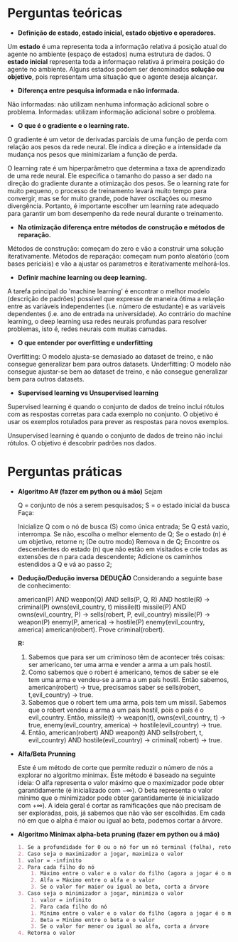 # Perguntas teóricas
- **Definição de estado, estado inicial, estado objetivo e operadores.**

Um **estado** é uma representa toda a informação relativa á posição atual do agente no ambiente (espaço de estados) numa estrutura de dados.
O **estado inicial** representa toda a informaçao relativa á primeira posição do agente no ambiente.
Alguns estados podem ser denominados **solução ou objetivo**, pois representam uma situação que o agente deseja alcançar.

- **Diferença entre pesquisa informada e não informada.**

Não informadas: não utilizam nenhuma informação adicional sobre o problema.
Informadas: utilizam informação adicional sobre o problema.

- **O que é o gradiente e o learning rate.**

O gradiente é um vetor de derivadas parciais de uma função de perda com relação aos pesos da rede neural. Ele indica a direção e a intensidade da mudança nos pesos que minimizariam a função de perda.

O learning rate é um hiperparâmetro que determina a taxa de aprendizado de uma rede neural. Ele especifica o tamanho do passo a ser dado na direção do gradiente durante a otimização dos pesos. Se o learning rate for muito pequeno, o processo de treinamento levará muito tempo para convergir, mas se for muito grande, pode haver oscilações ou mesmo divergência. Portanto, é importante escolher um learning rate adequado para garantir um bom desempenho da rede neural durante o treinamento.

- **Na otimização diferença entre métodos de construção e métodos de reparação.**

Métodos de construção: começam do zero e vão a construir uma solução iterativamente.
Métodos de reparação: começam num ponto aleatório (com bases periciais) e vão a ajustar os parametros e iterativamente melhorá-los.

- **Definir machine learning ou deep learning.**

A tarefa principal do 'machine learning' é encontrar o melhor modelo (descrição de padrões) possível que expresse de maneira ótima a relação entre as variáveis independentes (i.e. número de estudante) e as variáveis dependentes (i.e. ano de entrada na universidade).
Ao contrário do machine learning, o deep learning usa redes neurais profundas para resolver problemas, isto é, redes neurais com muitas camadas.

- **O que entender por overfitting e underfitting**

Overfitting: O modelo ajusta-se demasiado ao dataset de treino, e não consegue generalizar bem para outros datasets.
Underfitting: O modelo não consegue ajustar-se bem ao dataset de treino, e não consegue generalizar bem para outros datasets.

- **Supervised learning vs Unsupervised learning**

Supervised learning é quando o conjunto de dados de treino inclui rótulos com as respostas corretas para cada exemplo no conjunto. O objetivo é usar os exemplos rotulados para prever as respostas para novos exemplos.

Unsupervised learning é quando o conjunto de dados de treino não inclui rótulos. O objetivo é descobrir padrões nos dados.

# Perguntas práticas
- **Algoritmo A# (fazer em python ou á mão)**
    Sejam

    Q = conjunto de nós a serem pesquisados;
    S = o estado inicial da busca
    Faça:

    Inicialize Q com o nó de busca (S) como única entrada;
    Se Q está vazio, interrompa. Se não, escolha o melhor elemento de Q;
    Se o estado (n) é um objetivo, retorne n;
    (De outro modo) Remova n de Q;
    Encontre os descendentes do estado (n) que não estão em visitados e crie todas as extensões de n para cada descendente;
    Adicione os caminhos estendidos a Q e vá ao passo 2;

- **Dedução/Dedução inversa**
    **DEDUÇÃO**
    Considerando a seguinte base de conhecimento:

    american(P) AND weapon(Q) AND sells(P, Q, R) AND hostile(R) → criminal(P)
    owns(evil_country, t)
    missile(t)
    missile(P) AND owns(evil_country, P) → sells(robert, P, evil_country)
    missile(P) → weapon(P)
    enemy(P, america) → hostile(P)
    enemy(evil_country, america)
    american(robert).
    Prove criminal(robert).

    **R:**
    1. Sabemos que para ser um criminoso têm de acontecer três coisas: ser americano, ter uma arma e vender a arma a um país hostil.
    2. Como sabemos que o robert é americano, temos de saber se ele tem uma arma e vendeu-se a arma a um país hostil. Então sabemos, american(robert) → true, precisamos saber se sells(robert, t,evil_country) → true.
    3. Sabemos que o robert tem uma arma, pois tem um míssil. Sabemos que o robert vendeu a arma a um país hostil, pois o país é o evil_country. Então, missile(t) → weapon(t), owns(evil_country, t) → true, enemy(evil_country, america) → hostile(evil_country) → true.
    4. Então, american(robert) AND weapon(t) AND sells(robert, t, evil_country) AND hostile(evil_country) → criminal( robert) → true.

- **Alfa/Beta Prunning**

    Este é um método de corte que permite reduzir o número de nós a explorar no algoritmo minimax. Este método é baseado na seguinte ideia:
    O alfa representa o valor máximo que o maximizador pode obter garantidamente (é inicializado com −∞).
    O beta representa o valor mínimo que o minimizador pode obter garantidamente (é inicializado com +∞).
    A ideia geral é cortar as ramificações que não precisam de ser exploradas, pois, já sabemos que não vão ser escolhidas.
    Em cada nó em que o alpha é maior ou igual ao beta, podemos cortar a árvore.

- **Algoritmo Minimax alpha-beta pruning (fazer em python ou á mão)**
    ```md
    1. Se a profundidade for 0 ou o nó for um nó terminal (folha), retorna o valor do nó
    2. Caso seja o maximizador a jogar, maximiza o valor
    1. valor = -infinito
    2. Para cada filho do nó
        1. Máximo entre o valor e o valor do filho (agora a jogar é o minimizador)
        2. Alfa = Máximo entre o alfa e o valor
        3. Se o valor for maior ou igual ao beta, corta a árvore
    3. Caso seja o minimizador a jogar, minimiza o valor
        1. valor = infinito
        2. Para cada filho do nó
        1. Mínimo entre o valor e o valor do filho (agora a jogar é o maximizador)
        2. Beta = Mínimo entre o beta e o valor
        3. Se o valor for menor ou igual ao alfa, corta a árvore
    4. Retorna o valor
    ```
